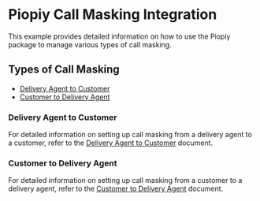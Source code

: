 # Piopiy Call Masking Integration

This example provides detailed information on how to use the Piopiy package to manage various types of call masking.

## Types of Call Masking

- [Delivery Agent to Customer](/call_masking/delivery_agent_to_customer.md)
- [Customer to Delivery Agent](/call_masking/customer_to_delivery_agent.md)

### Delivery Agent to Customer

For detailed information on setting up call masking from a delivery agent to a customer, refer to the [Delivery Agent to Customer](/call_masking/delivery_agent_to_customer.md) document.

### Customer to Delivery Agent

For detailed information on setting up call masking from a customer to a delivery agent, refer to the [Customer to Delivery Agent](/call_masking/customer_to_delivery_agent.md) document.
